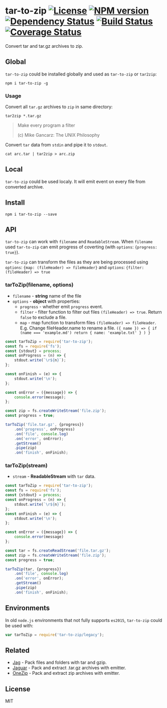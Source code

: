 # tar-to-zip [![License][LicenseIMGURL]][LicenseURL] [![NPM version][NPMIMGURL]][NPMURL] [![Dependency Status][DependencyStatusIMGURL]][DependencyStatusURL] [![Build Status][BuildStatusIMGURL]][BuildStatusURL] [![Coverage Status][CoverageIMGURL]][CoverageURL]

Convert tar and tar.gz archives to zip.

## Global

`tar-to-zip` could be installed globally and used as `tar-to-zip` or `tar2zip`:

```
npm i tar-to-zip -g
```

### Usage

Convert all `tar.gz` archives to `zip` in same directory:

```
tar2zip *.tar.gz
```

> Make every program a filter
>
> (c) Mike Gancarz: The UNIX Philosophy

Convert `tar` data from `stdin` and pipe it to `stdout`.

```
cat arc.tar | tar2zip > arc.zip
```

## Local

`tar-to-zip` could be used localy. It will emit event on every file from converted archive.

## Install

```
npm i tar-to-zip --save
```

## API

`tar-to-zip` can work with `filename` and `ReadableStream`. When `filename` used `tar-to-zip` can emit
progress of coverting (with `options`: `{progress: true}`).

`tar-to-zip` can transform the files as they are being processed using `options`: `{map: (fileHeader) => fileHeader}` and `options`: `{filter: (fileHeader) => true`

### tarToZip(filename, options)

- `filename` - **string** name of the file
- `options` - **object** with properties:
  - `progress` - whether emit `progress` event.
  - `filter` - filter function to filter out files `(fileHeader) => true`. Return `false` to exclude a file.
  - `map` - map function to transform files `(fileHeader) => fileHeader`. E.g. Change fileHeader.name to rename a file. `({ name }) => { if (name === 'example.md') return { name: 'example.txt' } ) }`

```js
const tarToZip = require('tar-to-zip');
const fs = require('fs');
const {stdout} = process;
const onProgress = (n) => {
    stdout.write(`\r${n}`);
};

const onFinish = (e) => {
    stdout.write('\n');
};

const onError = ({message}) => {
    console.error(message);
};

const zip = fs.createWriteStream('file.zip');
const progress = true;

tarToZip('file.tar.gz', {progress})
    .on('progress', onProgress)
    .on('file', console.log)
    .on('error', onError);
    .getStream()
    .pipe(zip)
    .on('finish', onFinish);

```

### tarToZip(stream)

- `stream` - **ReadableStream** with `tar` data.

```js
const tarToZip = require('tar-to-zip');
const fs = require('fs');
const {stdout} = process;
const onProgress = (n) => {
    stdout.write(`\r${n}`);
};
const onFinish = (e) => {
    stdout.write('\n');
};

const onError = ({message}) => {
    console.error(message)
};

const tar = fs.createReadStream('file.tar.gz');
const zip = fs.createWriteStream('file.zip');
const progress = true;

tarToZip(tar, {progress})
    .on('file', console.log)
    .on('error', onError);
    .getStream()
    .pipe(zip)
    .on('finish', onFinish);
```

## Environments

In old `node.js` environments that not fully supports `es2015`, `tar-to-zip` could be used with:

```js
var tarToZip = require('tar-to-zip/legacy');
```
## Related

- [Jag](https://github.com/coderaiser/node-jag "Jag") - Pack files and folders with tar and gzip.
- [Jaguar](https://github.com/coderaiser/node-jaguar "Jaguar") - Pack and extract .tar.gz archives with emitter.
- [OneZip](https://github.com/coderaiser/node-onezip "OneZip") - Pack and extract zip archives with emitter.

## License

MIT

[NPMIMGURL]:                https://img.shields.io/npm/v/tar-to-zip.svg?style=flat
[BuildStatusIMGURL]:        https://img.shields.io/travis/coderaiser/node-tar-to-zip/master.svg?style=flat
[DependencyStatusIMGURL]:   https://img.shields.io/gemnasium/coderaiser/node-tar-to-zip.svg?style=flat
[LicenseIMGURL]:            https://img.shields.io/badge/license-MIT-317BF9.svg?style=flat
[NPMURL]:                   https://npmjs.org/package/tar-to-zip "npm"
[BuildStatusURL]:           https://travis-ci.org/coderaiser/node-tar-to-zip  "Build Status"
[DependencyStatusURL]:      https://gemnasium.com/coderaiser/node-tar-to-zip "Dependency Status"
[LicenseURL]:               https://tldrlegal.com/license/mit-license "MIT License"

[CoverageURL]:              https://coveralls.io/github/coderaiser/node-tar-to-zip?branch=master
[CoverageIMGURL]:           https://coveralls.io/repos/coderaiser/node-tar-to-zip/badge.svg?branch=master&service=github
